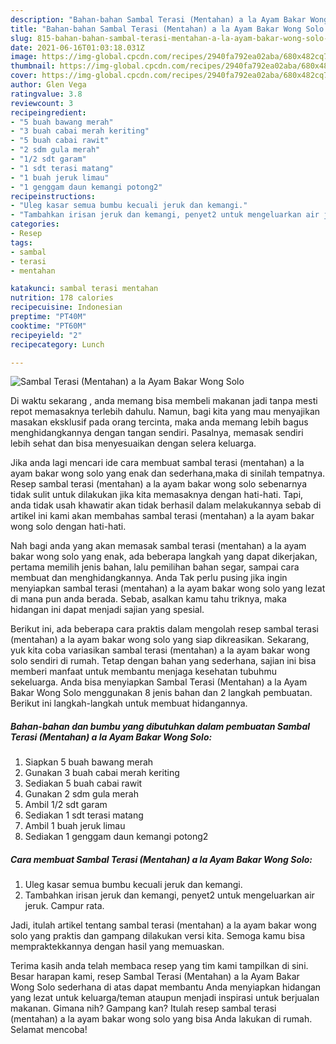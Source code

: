 ```yaml
---
description: "Bahan-bahan Sambal Terasi (Mentahan) a la Ayam Bakar Wong Solo yang enak dan Mudah Dibuat"
title: "Bahan-bahan Sambal Terasi (Mentahan) a la Ayam Bakar Wong Solo yang enak dan Mudah Dibuat"
slug: 815-bahan-bahan-sambal-terasi-mentahan-a-la-ayam-bakar-wong-solo-yang-enak-dan-mudah-dibuat
date: 2021-06-16T01:03:18.031Z
image: https://img-global.cpcdn.com/recipes/2940fa792ea02aba/680x482cq70/sambal-terasi-mentahan-a-la-ayam-bakar-wong-solo-foto-resep-utama.jpg
thumbnail: https://img-global.cpcdn.com/recipes/2940fa792ea02aba/680x482cq70/sambal-terasi-mentahan-a-la-ayam-bakar-wong-solo-foto-resep-utama.jpg
cover: https://img-global.cpcdn.com/recipes/2940fa792ea02aba/680x482cq70/sambal-terasi-mentahan-a-la-ayam-bakar-wong-solo-foto-resep-utama.jpg
author: Glen Vega
ratingvalue: 3.8
reviewcount: 3
recipeingredient:
- "5 buah bawang merah"
- "3 buah cabai merah keriting"
- "5 buah cabai rawit"
- "2 sdm gula merah"
- "1/2 sdt garam"
- "1 sdt terasi matang"
- "1 buah jeruk limau"
- "1 genggam daun kemangi potong2"
recipeinstructions:
- "Uleg kasar semua bumbu kecuali jeruk dan kemangi."
- "Tambahkan irisan jeruk dan kemangi, penyet2 untuk mengeluarkan air jeruk. Campur rata."
categories:
- Resep
tags:
- sambal
- terasi
- mentahan

katakunci: sambal terasi mentahan 
nutrition: 178 calories
recipecuisine: Indonesian
preptime: "PT40M"
cooktime: "PT60M"
recipeyield: "2"
recipecategory: Lunch

---
```



![Sambal Terasi (Mentahan) a la Ayam Bakar Wong Solo](https://img-global.cpcdn.com/recipes/2940fa792ea02aba/680x482cq70/sambal-terasi-mentahan-a-la-ayam-bakar-wong-solo-foto-resep-utama.jpg)

Di waktu  sekarang , anda memang bisa membeli makanan jadi tanpa mesti repot memasaknya terlebih dahulu. Namun, bagi kita yang mau menyajikan masakan eksklusif pada orang tercinta, maka anda memang lebih bagus menghidangkannya dengan tangan sendiri. Pasalnya, memasak sendiri lebih sehat dan bisa menyesuaikan dengan selera keluarga.

Jika anda lagi mencari ide cara membuat sambal terasi (mentahan) a la ayam bakar wong solo yang enak dan sederhana,maka di sinilah tempatnya. Resep sambal terasi (mentahan) a la ayam bakar wong solo  sebenarnya tidak sulit untuk dilakukan jika kita memasaknya dengan hati-hati. Tapi, anda tidak usah khawatir akan tidak berhasil dalam melakukannya 
sebab di artikel ini kami akan membahas sambal terasi (mentahan) a la ayam bakar wong solo dengan hati-hati.  



Nah bagi anda yang akan memasak sambal terasi (mentahan) a la ayam bakar wong solo yang enak, ada beberapa langkah yang dapat dikerjakan, pertama memilih jenis bahan, lalu pemilihan bahan segar, sampai cara membuat dan menghidangkannya. Anda Tak perlu pusing jika ingin menyiapkan sambal terasi (mentahan) a la ayam bakar wong solo yang lezat di mana pun anda berada. Sebab, asalkan kamu  tahu triknya, maka hidangan ini dapat menjadi sajian yang spesial.

Berikut ini, ada beberapa cara praktis  dalam mengolah resep sambal terasi (mentahan) a la ayam bakar wong solo yang siap dikreasikan. Sekarang, yuk kita coba variasikan sambal terasi (mentahan) a la ayam bakar wong solo sendiri di rumah. Tetap dengan bahan yang sederhana, sajian ini bisa memberi manfaat untuk membantu menjaga kesehatan tubuhmu sekeluarga. Anda bisa menyiapkan Sambal Terasi (Mentahan) a la Ayam Bakar Wong Solo menggunakan 8 jenis bahan dan 2 langkah pembuatan. Berikut ini langkah-langkah untuk membuat hidangannya.

<!--inarticleads1-->

##### Bahan-bahan dan bumbu yang dibutuhkan dalam pembuatan Sambal Terasi (Mentahan) a la Ayam Bakar Wong Solo:

1. Siapkan 5 buah bawang merah
1. Gunakan 3 buah cabai merah keriting
1. Sediakan 5 buah cabai rawit
1. Gunakan 2 sdm gula merah
1. Ambil 1/2 sdt garam
1. Sediakan 1 sdt terasi matang
1. Ambil 1 buah jeruk limau
1. Sediakan 1 genggam daun kemangi potong2




<!--inarticleads2-->

##### Cara membuat Sambal Terasi (Mentahan) a la Ayam Bakar Wong Solo:

1. Uleg kasar semua bumbu kecuali jeruk dan kemangi.
1. Tambahkan irisan jeruk dan kemangi, penyet2 untuk mengeluarkan air jeruk. Campur rata.




Jadi, itulah artikel tentang  sambal terasi (mentahan) a la ayam bakar wong solo  yang praktis dan gampang dilakukan versi kita. Semoga kamu bisa mempraktekkannya dengan hasil yang memuaskan. 

Terima kasih anda telah membaca resep yang tim kami tampilkan di sini. Besar harapan kami, resep  Sambal Terasi (Mentahan) a la Ayam Bakar Wong Solo sederhana di atas dapat membantu Anda menyiapkan hidangan yang lezat untuk keluarga/teman ataupun menjadi inspirasi untuk berjualan makanan. Gimana nih? Gampang kan? Itulah resep sambal terasi (mentahan) a la ayam bakar wong solo yang bisa Anda lakukan di rumah. Selamat mencoba!

